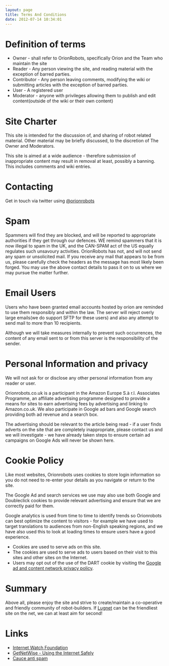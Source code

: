 ```yaml
---
layout: page
title: Terms And Conditions
date: 2012-07-14 10:34:01
---
```

<h1  id="Definition_of_terms">Definition of terms</h1>

<ul><li> Owner - shall refer to OrionRobots, specifically Orion and the Team who maintain the site
</li><li> Reader - Any person viewing the site, and reading material with the exception of barred parties.
</li><li> Contributor - Any person leaving comments, modifying the wiki or submitting articles with the exception of barred parties.
</li><li> User - A registered user
</li><li> Moderator - anyone with privileges allowing them to publish and edit content(outside of the wiki or their own content)
</li></ul><p>
</p>
<h1  id="Site_Charter">Site Charter</h1>

This site is intended for the discussion of, and sharing of robot related material.  Other material may be briefly discussed, to the discretion of The Owner and Moderators.

This site is aimed at a wide audience - therefore submission of inappropriate content may result in removal at least, possibly a banning.  This includes comments and wiki entries.

<h1  id="Contacting">Contacting</h1>

Get in touch via twitter using [@orionrobots](https://twitter.com/orionrobots)

# Spam

Spammers will find they are blocked, and will be reported to appropriate authorities if they get through our defences.  WE remind spammers that it is now illegal to spam in the UK, and the CAN-SPAM act of the US equally regulates such unsavoury activities. OrionRobots has not, and will not send any spam or unsolicited mail. If you receive any mail that appears to be from us, please carefully check the headers as the message has most likely been forged. You may use the above contact details to pass it on to us where we may pursue the matter further.

<h1  id="Email_Users">Email Users</h1>

Users who have been granted email accounts hosted by orion are reminded to use them responsibly and within the law.  The server will reject overly large emails(we do support SFTP for these users) and also any attempt to send mail to more than 10 recipients.

Although we will take measures internally to prevent such occurrences, the content of any email sent to or from this server is the responsibility of the sender.

<h1  id="Personal_Information_and_privacy">Personal Information and privacy</h1>

We will not ask for or disclose any other personal information from any reader or user.

Orionrobots.co.uk is a participant in the Amazon Europe S.à r.l. Associates Programme, an affiliate advertising programme designed to provide a means for sites to earn advertising fees by advertising and linking to Amazon.co.uk. We also participate in Google ad bars and Google search providing both ad revenue and a search box.

The advertising should be relevant to the article being read - if a user finds adverts on the site that are completely inappropriate, please contact us and we will investigate - we have already taken steps to ensure certain ad campaigns on Google Ads will never be shown here.

<h1  id="Cookie_Policy">Cookie Policy</h1>

Like most websites, Orionrobots uses cookies to store login information so you do not need to re-enter your details as you navigate or return to the site.

The Google Ad and search services we use may also use both Google and Doubleclick cookies to provide relevant advertising and ensure that we are correctly paid for them.

Google analytics is used from time to time to identify trends so Orionrobots can best optimize the content to visitors - for example we have used to target translations to audiences from non-English speaking regions, and we have also used this to look at loading times to ensure users have a good experience.

* Cookies are used to serve ads on this site.
* The cookies are used to serve ads to users based on their visit to this sites and other sites on the Internet.
* Users may opt out of the use of the DART cookie by visiting the  <a  href="https://support.google.com/ads/answer/2662922?hl=en-GB" rel="external" target="_blank">Google ad and content network privacy policy</a>.

<h1  id="Summary">Summary</h1>

Above all, please enjoy the site and strive to create/maintain a co-operative and friendly community of robot-builders.  If <a class="wiki" href="/wiki/lugnet.html" title="Lego Users Group Network">Lugnet</a> can be the friendliest site on the net, we can at least aim for second!

<h1  id="Important_links">Links</h1>

* <a href="http://www.iwf.org.uk" rel="external" target="_blank">Internet Watch Foundation</a>
* <a href="http://www.getnetwise.org" rel="external" target="_blank">GetNetWise - Using the Internet Safely</a>
* <a href="http://www.cauce.org/" target="_blank"> Cauce anti spam </a>
